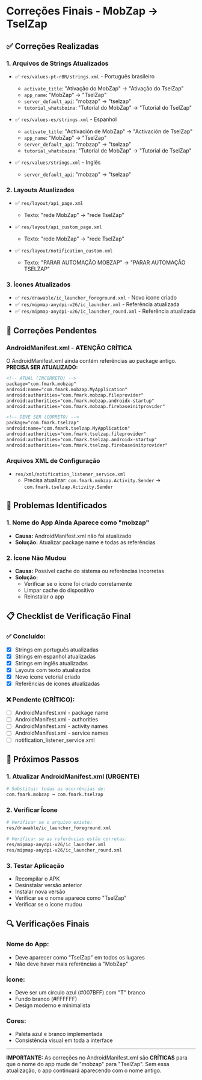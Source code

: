 # Correções Finais - MobZap → TselZap

## ✅ Correções Realizadas

### 1. **Arquivos de Strings Atualizados**
- ✅ `res/values-pt-rBR/strings.xml` - Português brasileiro
  - `activate_title`: "Ativação do MobZap" → "Ativação do TselZap"
  - `app_name`: "MobZap" → "TselZap"
  - `server_default_api`: "mobzap" → "tselzap"
  - `tutorial_whatsboina`: "Tutorial do MobZap" → "Tutorial do TselZap"

- ✅ `res/values-es/strings.xml` - Espanhol
  - `activate_title`: "Activación de MobZap" → "Activación de TselZap"
  - `app_name`: "MobZap" → "TselZap"
  - `server_default_api`: "mobzap" → "tselzap"
  - `tutorial_whatsboina`: "Tutorial de MobZap" → "Tutorial de TselZap"

- ✅ `res/values/strings.xml` - Inglês
  - `server_default_api`: "mobzap" → "tselzap"

### 2. **Layouts Atualizados**
- ✅ `res/layout/api_page.xml`
  - Texto: "rede MobZap" → "rede TselZap"

- ✅ `res/layout/api_custom_page.xml`
  - Texto: "rede MobZap" → "rede TselZap"

- ✅ `res/layout/notification_custom.xml`
  - Texto: "PARAR AUTOMAÇÃO MOBZAP" → "PARAR AUTOMAÇÃO TSELZAP"

### 3. **Ícones Atualizados**
- ✅ `res/drawable/ic_launcher_foreground.xml` - Novo ícone criado
- ✅ `res/mipmap-anydpi-v26/ic_launcher.xml` - Referência atualizada
- ✅ `res/mipmap-anydpi-v26/ic_launcher_round.xml` - Referência atualizada

## 🔧 Correções Pendentes

### **AndroidManifest.xml - ATENÇÃO CRÍTICA**
O AndroidManifest.xml ainda contém referências ao package antigo. **PRECISA SER ATUALIZADO:**

```xml
<!-- ATUAL (INCORRETO) -->
package="com.fmark.mobzap"
android:name="com.fmark.mobzap.MyApplication"
android:authorities="com.fmark.mobzap.fileprovider"
android:authorities="com.fmark.mobzap.androidx-startup"
android:authorities="com.fmark.mobzap.firebaseinitprovider"

<!-- DEVE SER (CORRETO) -->
package="com.fmark.tselzap"
android:name="com.fmark.tselzap.MyApplication"
android:authorities="com.fmark.tselzap.fileprovider"
android:authorities="com.fmark.tselzap.androidx-startup"
android:authorities="com.fmark.tselzap.firebaseinitprovider"
```

### **Arquivos XML de Configuração**
- `res/xml/notification_listener_service.xml`
  - Precisa atualizar: `com.fmark.mobzap.Activity.Sender` → `com.fmark.tselzap.Activity.Sender`

## 🚨 Problemas Identificados

### 1. **Nome do App Ainda Aparece como "mobzap"**
- **Causa:** AndroidManifest.xml não foi atualizado
- **Solução:** Atualizar package name e todas as referências

### 2. **Ícone Não Mudou**
- **Causa:** Possível cache do sistema ou referências incorretas
- **Solução:** 
  - Verificar se o ícone foi criado corretamente
  - Limpar cache do dispositivo
  - Reinstalar o app

## 📋 Checklist de Verificação Final

### ✅ **Concluído:**
- [x] Strings em português atualizadas
- [x] Strings em espanhol atualizadas
- [x] Strings em inglês atualizadas
- [x] Layouts com texto atualizados
- [x] Novo ícone vetorial criado
- [x] Referências de ícones atualizadas

### ❌ **Pendente (CRÍTICO):**
- [ ] AndroidManifest.xml - package name
- [ ] AndroidManifest.xml - authorities
- [ ] AndroidManifest.xml - activity names
- [ ] AndroidManifest.xml - service names
- [ ] notification_listener_service.xml

## 🎯 Próximos Passos

### **1. Atualizar AndroidManifest.xml (URGENTE)**
```bash
# Substituir todas as ocorrências de:
com.fmark.mobzap → com.fmark.tselzap
```

### **2. Verificar Ícone**
```bash
# Verificar se o arquivo existe:
res/drawable/ic_launcher_foreground.xml

# Verificar se as referências estão corretas:
res/mipmap-anydpi-v26/ic_launcher.xml
res/mipmap-anydpi-v26/ic_launcher_round.xml
```

### **3. Testar Aplicação**
- Recompilar o APK
- Desinstalar versão anterior
- Instalar nova versão
- Verificar se o nome aparece como "TselZap"
- Verificar se o ícone mudou

## 🔍 Verificações Finais

### **Nome do App:**
- Deve aparecer como "TselZap" em todos os lugares
- Não deve haver mais referências a "MobZap"

### **Ícone:**
- Deve ser um círculo azul (#007BFF) com "T" branco
- Fundo branco (#FFFFFF)
- Design moderno e minimalista

### **Cores:**
- Paleta azul e branco implementada
- Consistência visual em toda a interface

---

**IMPORTANTE:** As correções no AndroidManifest.xml são **CRÍTICAS** para que o nome do app mude de "mobzap" para "TselZap". Sem essa atualização, o app continuará aparecendo com o nome antigo. 
